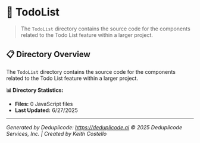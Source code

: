 # 📁 TodoList

> The `TodoList` directory contains the source code for the components related to the Todo List feature within a larger project.

## 📋 Directory Overview

The `TodoList` directory contains the source code for the components related to the Todo List feature within a larger project.

**📊 Directory Statistics:**
- **Files:** 0 JavaScript files
- **Last Updated:** 6/27/2025

---

*Generated by Deduplicode: https://deduplicode.ai*
*© 2025 Deduplicode Services, Inc. | Created by Keith Costello*
